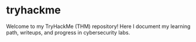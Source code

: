# tryhackme 

Welcome to my TryHackMe (THM) repository!
Here I document my learning path, writeups, and progress in cybersecurity labs.
